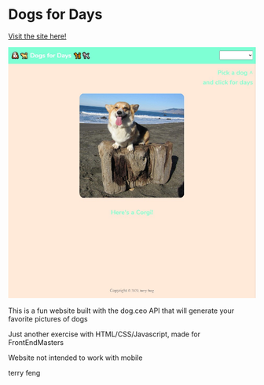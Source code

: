 # Dogs for Days
[Visit the site here!](https://terryzfeng.github.io/dogs-for-days/)

![Preview of Site](/images/preview.jpg)

This is a fun website built with the dog.ceo API that will generate your favorite pictures of dogs

Just another exercise with HTML/CSS/Javascript, made for FrontEndMasters

Website not intended to work with mobile

terry feng
